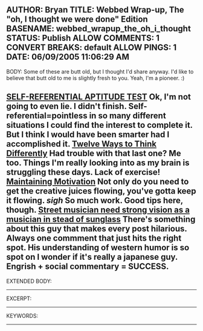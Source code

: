 AUTHOR: Bryan
TITLE: Webbed Wrap-up, The "oh, I thought we were done" Edition
BASENAME: webbed_wrapup_the_oh_i_thought
STATUS: Publish
ALLOW COMMENTS: 1
CONVERT BREAKS: __default__
ALLOW PINGS: 1
DATE: 06/09/2005 11:06:29 AM
-----
BODY:
Some of these are butt old, but I thought I'd share anyway. I'd like to believe that butt old to me is slightly fresh to you. Yeah, I'm a pioneer. :)


<a href="http://www.math.wisc.edu/~propp/srat-Q">SELF-REFERENTIAL APTITUDE TEST</a>
Ok, I'm not going to even lie. I didn't finish. Self-referential=pointless in so many different situations I could find the interest to complete it. But I think I would have been smarter had I accomplished it.
<a href="http://blogs.salon.com/0002007/categories/businessInnovation/2005/05/18.html#a1150">Twelve Ways to Think Differently</a>
Had trouble with that last one? Me too. Things I'm really looking into as my brain is struggling these days. Lack of exercise!
<a href="http://www.jasonsantamaria.com/archive/2005/05/23/maintaining_motivation.php">Maintaining Motivation</a>
Not only do you need to get the creative juices flowing, you've gotta keep it flowing. *sigh* So much work. Good tips here, though.
<a href="http://masamania.com/archives/2005/06/street_musician.html">Street musician need strong vision as a musician in stead of sunglass</a>
There's something about this guy that makes every post hilarious. Always one commment that just hits the right spot. His understanding of western humor is so spot on I wonder if it's really a japanese guy. Engrish + social commentary = SUCCESS.
-----
EXTENDED BODY:

-----
EXCERPT:

-----
KEYWORDS:

-----


